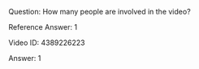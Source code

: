 Question: How many people are involved in the video?

Reference Answer: 1

Video ID: 4389226223

Answer: 1

